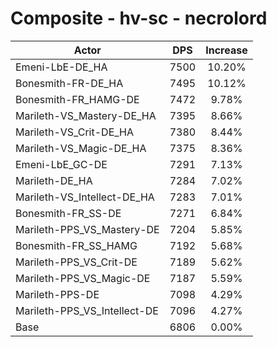 # Composite - hv-sc - necrolord
| Actor | DPS | Increase |
|---|:---:|:---:|
|Emeni-LbE-DE_HA|7500|10.20%|
|Bonesmith-FR-DE_HA|7495|10.12%|
|Bonesmith-FR_HAMG-DE|7472|9.78%|
|Marileth-VS_Mastery-DE_HA|7395|8.66%|
|Marileth-VS_Crit-DE_HA|7380|8.44%|
|Marileth-VS_Magic-DE_HA|7375|8.36%|
|Emeni-LbE_GC-DE|7291|7.13%|
|Marileth-DE_HA|7284|7.02%|
|Marileth-VS_Intellect-DE_HA|7283|7.01%|
|Bonesmith-FR_SS-DE|7271|6.84%|
|Marileth-PPS_VS_Mastery-DE|7204|5.85%|
|Bonesmith-FR_SS_HAMG|7192|5.68%|
|Marileth-PPS_VS_Crit-DE|7189|5.62%|
|Marileth-PPS_VS_Magic-DE|7187|5.59%|
|Marileth-PPS-DE|7098|4.29%|
|Marileth-PPS_VS_Intellect-DE|7096|4.27%|
|Base|6806|0.00%|
